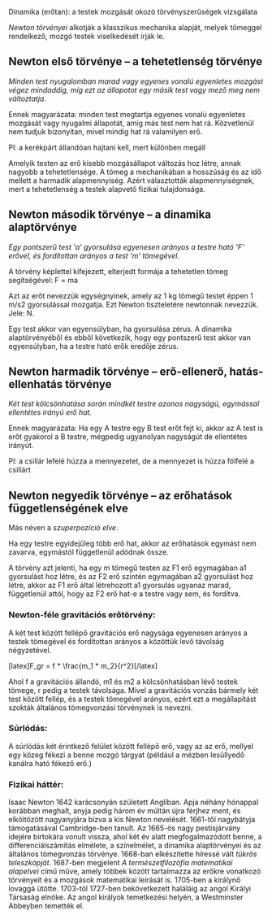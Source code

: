 Dinamika (erőtan): a testek mozgását okozó törvényszerűségek vizsgálata

*Newton törvényei* alkotják a klasszikus mechanika alapját, melyek tömeggel rendelkező, mozgó testek viselkedését írják le.

## Newton első törvénye – a tehetetlenség törvénye

*Minden test nyugalomban marad vagy egyenes vonalú egyenletes mozgást végez mindaddig, míg ezt az állapotot egy másik test vagy mező meg nem változtatja.*

Ennek magyarázata: minden test megtartja egyenes vonalú egyenletes mozgását vagy nyugalmi állapotát, amíg más test nem hat rá. Közvetlenül nem tudjuk bizonyítan, mivel mindig hat rá valamilyen erő.

Pl: a kerékpárt állandóan hajtani kell, mert különben megáll

Amelyik testen az erő kisebb mozgásállapot változás hoz létre, annak nagyobb a tehetetlensége. A tömeg a mechanikában a hosszúság és az idő mellett a harmadik alapmennyiség. Azért választották alapmennyiségnek, mert a tehetetlenség a testek alapvető fizikai tulajdonsága.

## Newton második törvénye – a dinamika alaptörvénye

*Egy pontszerű test 'a' gyorsulása egyenesen arányos a testre ható 'F' erővel, és fordítottan arányos a test 'm' tömegével.*

A törvény képlettel kifejezett, elterjedt formája a tehetetlen tömeg segítségével: F = ma

Azt az erőt nevezzük egységnyinek, amely az 1 kg tömegű testet éppen 1 m/s2 gyorsulással mozgatja. Ezt Newton tiszteletére newtonnak nevezzük. Jele: N.

Egy test akkor van egyensúlyban, ha gyorsulása zérus. A dinamika alaptörvényéből és ebből következik, hogy egy pontszerű test akkor van egyensúlyban, ha a testre ható erők eredője zérus.

## Newton harmadik törvénye – erő-ellenerő, hatás-ellenhatás törvénye

*Két test kölcsönhatása során mindkét testre azonos nagyságú, egymással ellentétes irányú erő hat.*

Ennek magyarázata: Ha egy A testre egy B test erőt fejt ki, akkor az A test is erőt gyakorol a B testre, mégpedig ugyanolyan nagyságút de ellentétes irányút.

Pl: a csillár lefelé húzza a mennyezetet, de a mennyezet is húzza fölfelé a csillárt

## Newton negyedik törvénye – az erőhatások függetlenségének elve

Más néven a *szuperpozíció elve*.

Ha egy testre egyidejűleg több erő hat, akkor az erőhatások egymást nem zavarva, egymástól függetlenül adódnak össze.

A törvény azt jelenti, ha egy m tömegű testen az F1 erő egymagában a1 gyorsulást hoz létre, és az F2 erő szintén egymagában a2 gyorsulást hoz létre, akkor az F1 erő által létrehozott a1 gyorsulás ugyanaz marad, függetlenül attól, hogy az F2 erő hat-e a testre vagy sem, és fordítva.

### Newton-féle gravitációs erőtörvény:

A két test között fellépő gravitációs erő nagysága egyenesen arányos a testek tömegével és fordítottan arányos a közöttük levő távolság négyzetével.

[latex]F_gr = f * \frac{m_1 * m_2}{r^2}[/latex]

Ahol f a gravitációs állandó, m1 és m2 a kölcsönhatásban lévő testek tömege, r pedig a testek távolsága. Mivel a gravitációs vonzás bármely két test között fellép, és a testek tömegével arányos, ezért ezt a megállapítást szokták általános tömegvonzási törvénynek is nevezni.

### Súrlódás:

A súrlódás két érintkező felület között fellépő erő, vagy az az erő, mellyel egy közeg fékezi a benne mozgó tárgyat (például a mézben lesüllyedő kanálra ható fékező erő.)

### Fizikai háttér:

Isaac Newton 1642 karácsonyán született Angliban. Apja néhány hónappal korábban meghalt, anyja pedig három év múltán újra férjhez ment, és elköltözött nagyanyjára bízva a kis Newton nevelését. 1661-től nagybátyja támogatásával Cambridge-ben tanult. Az 1665-ös nagy pestisjárvány idejére birtokára vonult vissza, ahol két év alatt megfogalmazódott benne, a differenciálszámítás elmélete, a színelmélet, a dinamika alaptörvényei és az általános tömegvonzás törvénye. 1668-ban elkészítette híressé vált *tükrös teleszkópját*. 1687-ben megjelent *A természetfilozófia matematikai alapelvei* című műve, amely többek között tartalmazza az erőkre vonatkozó törvényeit és a mozgások matematikai leírását is. 1705-ben a királynő lovaggá ütötte. 1703-tól 1727-ben bekövetkezett haláláig az angol Királyi Társaság elnöke. Az angol királyok temetkezési helyén, a Westminster Abbeyben temették el.
